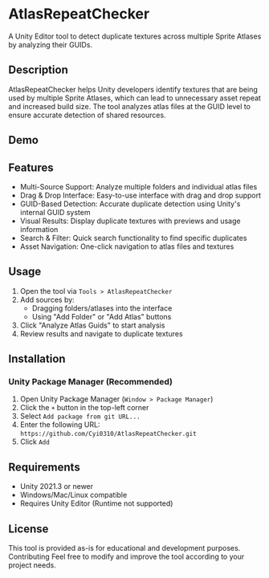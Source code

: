 # AtlasRepeatChecker
A Unity Editor tool to detect duplicate textures across multiple Sprite Atlases by analyzing their GUIDs.

## Description
AtlasRepeatChecker helps Unity developers identify textures that are being used by multiple Sprite Atlases, which can lead to unnecessary asset repeat and increased build size. The tool analyzes atlas files at the GUID level to ensure accurate detection of shared resources.

## Demo

<!-- > ![](https://github.com/user-attachments/assets/cff8a344-2218-4361-ad31-a73f6cea1345) -->

## Features
- Multi-Source Support: Analyze multiple folders and individual atlas files
- Drag & Drop Interface: Easy-to-use interface with drag and drop support
- GUID-Based Detection: Accurate duplicate detection using Unity's internal GUID system
- Visual Results: Display duplicate textures with previews and usage information
- Search & Filter: Quick search functionality to find specific duplicates
- Asset Navigation: One-click navigation to atlas files and textures

## Usage
1. Open the tool via `Tools > AtlasRepeatChecker`
2. Add sources by:
   - Dragging folders/atlases into the interface
   - Using "Add Folder" or "Add Atlas" buttons
3. Click "Analyze Atlas Guids" to start analysis
4. Review results and navigate to duplicate textures

## Installation

### Unity Package Manager (Recommended)
1. Open Unity Package Manager (`Window > Package Manager`)
2. Click the `+` button in the top-left corner
3. Select `Add package from git URL...`
4. Enter the following URL: `https://github.com/Cyi0310/AtlasRepeatChecker.git`
5. Click `Add`

## Requirements
- Unity 2021.3 or newer
- Windows/Mac/Linux compatible  
- Requires Unity Editor (Runtime not supported)

## License
This tool is provided as-is for educational and development purposes.
Contributing
Feel free to modify and improve the tool according to your project needs. 
